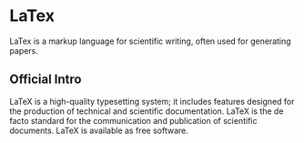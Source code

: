 # LaTex

LaTex is a markup language for scientific writing, often used for generating papers.

## Official Intro

  LaTeX is a high-quality typesetting system; it includes features designed for the production of technical and scientific documentation. LaTeX is the de facto standard for the communication and publication of scientific documents. LaTeX is available as free software.
